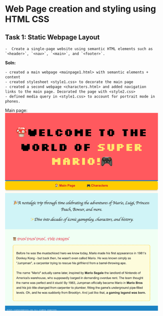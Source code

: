 # Web Page creation and styling using HTML CSS 

## Task 1: **Static Webpage Layout**
    -  Create a single-page website using semantic HTML elements such as `<header>`, `<nav>`, `<main>`, and `<footer>`.

**Soln:**

    - created a main webpage <mainpage1.html> with semantic elements + content 
    - created stylesheet <style1.css> to decorate the main page 
    - created a second webpage <characters.html> and added navigation links to the main page. Decorated the page with <style2.css> 
    - defined media query in <style1.css> to account for portrait mode in phones.

 Main page:
![Screenshot](localhost_8080_mainpage1.html.png)

